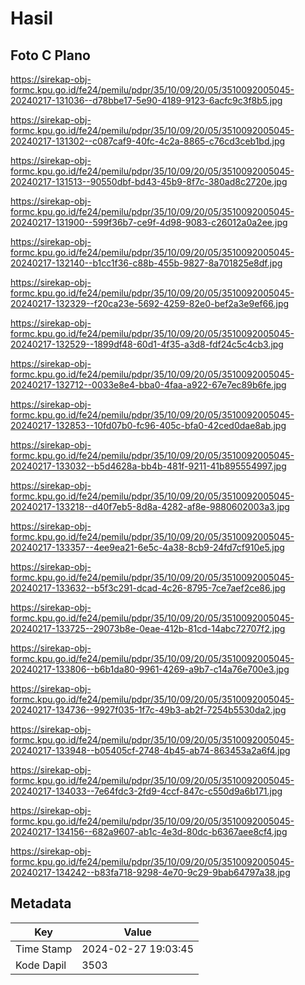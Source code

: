 # Hasil

## Foto C Plano

https://sirekap-obj-formc.kpu.go.id/fe24/pemilu/pdpr/35/10/09/20/05/3510092005045-20240217-131036--d78bbe17-5e90-4189-9123-6acfc9c3f8b5.jpg

https://sirekap-obj-formc.kpu.go.id/fe24/pemilu/pdpr/35/10/09/20/05/3510092005045-20240217-131302--c087caf9-40fc-4c2a-8865-c76cd3ceb1bd.jpg

https://sirekap-obj-formc.kpu.go.id/fe24/pemilu/pdpr/35/10/09/20/05/3510092005045-20240217-131513--90550dbf-bd43-45b9-8f7c-380ad8c2720e.jpg

https://sirekap-obj-formc.kpu.go.id/fe24/pemilu/pdpr/35/10/09/20/05/3510092005045-20240217-131900--599f36b7-ce9f-4d98-9083-c26012a0a2ee.jpg

https://sirekap-obj-formc.kpu.go.id/fe24/pemilu/pdpr/35/10/09/20/05/3510092005045-20240217-132140--b1cc1f36-c88b-455b-9827-8a701825e8df.jpg

https://sirekap-obj-formc.kpu.go.id/fe24/pemilu/pdpr/35/10/09/20/05/3510092005045-20240217-132329--f20ca23e-5692-4259-82e0-bef2a3e9ef66.jpg

https://sirekap-obj-formc.kpu.go.id/fe24/pemilu/pdpr/35/10/09/20/05/3510092005045-20240217-132529--1899df48-60d1-4f35-a3d8-fdf24c5c4cb3.jpg

https://sirekap-obj-formc.kpu.go.id/fe24/pemilu/pdpr/35/10/09/20/05/3510092005045-20240217-132712--0033e8e4-bba0-4faa-a922-67e7ec89b6fe.jpg

https://sirekap-obj-formc.kpu.go.id/fe24/pemilu/pdpr/35/10/09/20/05/3510092005045-20240217-132853--10fd07b0-fc96-405c-bfa0-42ced0dae8ab.jpg

https://sirekap-obj-formc.kpu.go.id/fe24/pemilu/pdpr/35/10/09/20/05/3510092005045-20240217-133032--b5d4628a-bb4b-481f-9211-41b895554997.jpg

https://sirekap-obj-formc.kpu.go.id/fe24/pemilu/pdpr/35/10/09/20/05/3510092005045-20240217-133218--d40f7eb5-8d8a-4282-af8e-9880602003a3.jpg

https://sirekap-obj-formc.kpu.go.id/fe24/pemilu/pdpr/35/10/09/20/05/3510092005045-20240217-133357--4ee9ea21-6e5c-4a38-8cb9-24fd7cf910e5.jpg

https://sirekap-obj-formc.kpu.go.id/fe24/pemilu/pdpr/35/10/09/20/05/3510092005045-20240217-133632--b5f3c291-dcad-4c26-8795-7ce7aef2ce86.jpg

https://sirekap-obj-formc.kpu.go.id/fe24/pemilu/pdpr/35/10/09/20/05/3510092005045-20240217-133725--29073b8e-0eae-412b-81cd-14abc72707f2.jpg

https://sirekap-obj-formc.kpu.go.id/fe24/pemilu/pdpr/35/10/09/20/05/3510092005045-20240217-133806--b6b1da80-9961-4269-a9b7-c14a76e700e3.jpg

https://sirekap-obj-formc.kpu.go.id/fe24/pemilu/pdpr/35/10/09/20/05/3510092005045-20240217-134736--9927f035-1f7c-49b3-ab2f-7254b5530da2.jpg

https://sirekap-obj-formc.kpu.go.id/fe24/pemilu/pdpr/35/10/09/20/05/3510092005045-20240217-133948--b05405cf-2748-4b45-ab74-863453a2a6f4.jpg

https://sirekap-obj-formc.kpu.go.id/fe24/pemilu/pdpr/35/10/09/20/05/3510092005045-20240217-134033--7e64fdc3-2fd9-4ccf-847c-c550d9a6b171.jpg

https://sirekap-obj-formc.kpu.go.id/fe24/pemilu/pdpr/35/10/09/20/05/3510092005045-20240217-134156--682a9607-ab1c-4e3d-80dc-b6367aee8cf4.jpg

https://sirekap-obj-formc.kpu.go.id/fe24/pemilu/pdpr/35/10/09/20/05/3510092005045-20240217-134242--b83fa718-9298-4e70-9c29-9bab64797a38.jpg


## Metadata

| Key        | Value               |
| ---------- | ------------------- |
| Time Stamp | 2024-02-27 19:03:45 |
| Kode Dapil | 3503                |



